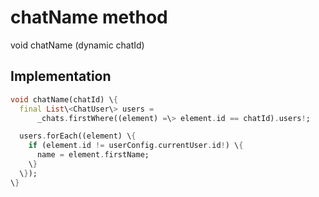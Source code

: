 


# chatName method








void chatName
(dynamic chatId)








## Implementation

```dart
void chatName(chatId) \{
  final List\<ChatUser\> users =
      _chats.firstWhere((element) =\> element.id == chatId).users!;

  users.forEach((element) \{
    if (element.id != userConfig.currentUser.id!) \{
      name = element.firstName;
    \}
  \});
\}
```







